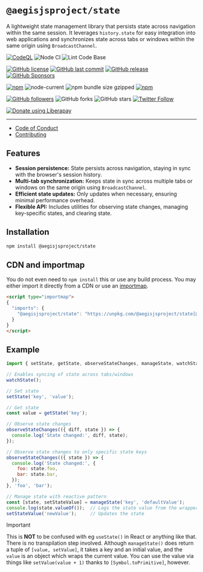# `@aegisjsproject/state`

A lightweight state management library that persists state across navigation within the same session. It leverages `history.state`
for easy integration into web applications and synchronizes state across tabs or windows within the same origin using `BroadcastChannel`.

[![CodeQL](https://github.com/AegisJSProject/state/actions/workflows/codeql-analysis.yml/badge.svg)](https://github.com/AegisJSProject/state/actions/workflows/codeql-analysis.yml)
![Node CI](https://github.com/AegisJSProject/state/workflows/Node%20CI/badge.svg)
![Lint Code Base](https://github.com/AegisJSProject/state/workflows/Lint%20Code%20Base/badge.svg)

[![GitHub license](https://img.shields.io/github/license/AegisJSProject/state.svg)](https://github.com/AegisJSProject/state/blob/master/LICENSE)
[![GitHub last commit](https://img.shields.io/github/last-commit/AegisJSProject/state.svg)](https://github.com/AegisJSProject/state/commits/master)
[![GitHub release](https://img.shields.io/github/release/AegisJSProject/state?logo=github)](https://github.com/AegisJSProject/state/releases)
[![GitHub Sponsors](https://img.shields.io/github/sponsors/shgysk8zer0?logo=github)](https://github.com/sponsors/shgysk8zer0)

[![npm](https://img.shields.io/npm/v/@aegisjsproject/state)](https://www.npmjs.com/package/@aegisjsproject/state)
![node-current](https://img.shields.io/node/v/@aegisjsproject/state)
![npm bundle size gzipped](https://img.shields.io/bundlephobia/minzip/@aegisjsproject/state)
[![npm](https://img.shields.io/npm/dw/@aegisjsproject/state?logo=npm)](https://www.npmjs.com/package/@aegisjsproject/state)

[![GitHub followers](https://img.shields.io/github/followers/shgysk8zer0.svg?style=social)](https://github.com/shgysk8zer0)
![GitHub forks](https://img.shields.io/github/forks/AegisJSProject/state.svg?style=social)
![GitHub stars](https://img.shields.io/github/stars/AegisJSProject/state.svg?style=social)
[![Twitter Follow](https://img.shields.io/twitter/follow/shgysk8zer0.svg?style=social)](https://twitter.com/shgysk8zer0)

[![Donate using Liberapay](https://img.shields.io/liberapay/receives/shgysk8zer0.svg?logo=liberapay)](https://liberapay.com/shgysk8zer0/donate "Donate using Liberapay")
- - -

- [Code of Conduct](./.github/CODE_OF_CONDUCT.md)
- [Contributing](./.github/CONTRIBUTING.md)
<!-- - [Security Policy](./.github/SECURITY.md) -->

## Features
- **Session persistence:** State persists across navigation, staying in sync with the browser's session history.
- **Multi-tab synchronization:** Keeps state in sync across multiple tabs or windows on the same origin using `BroadcastChannel`.
- **Efficient state updates:** Only updates when necessary, ensuring minimal performance overhead.
- **Flexible API:** Includes utilities for observing state changes, managing key-specific states, and clearing state.

## Installation
```bash
npm install @aegisjsproject/state
```

## CDN and importmap
You do not even need to `npm install` this or use any build process. You may either import it directly from a CDN
or use an [importmap](https://developer.mozilla.org/en-US/docs/Web/HTML/Element/script/type/importmap).

```html
<script type="importmap">
{
  "imports": {
    "@aegisjsproject/state": "https://unpkg.com/@aegisjsproject/state[@version]/state.js"
  }
}
</script>
```

## Example

```js
import { setState, getState, observeStateChanges, manageState, watchState } from '@aegisjsproject/state';

// Enables syncing of state across tabs/windows
watchState();

// Set state
setState('key', 'value');

// Get state
const value = getState('key');

// Observe state changes
observeStateChanges(({ diff, state }) => {
  console.log('State changed:', diff, state);
});

// Observe state changes to only specific state keys
observeStateChanges(({ state }) => {
  console.log('State changed:', {
    foo: state.foo,
    bar: state.bar,
  });
}, 'foo', 'bar');

// Manage state with reactive pattern
const [state, setStateValue] = manageState('key', 'defaultValue');
console.log(state.valueOf());  // Logs the state value from the wrapper object
setStateValue('newValue');     // Updates the state
```

> [!IMPORTANT]
> This is **NOT** to be confused with eg `useState()` in React or anything like that. There is no
> transpilation step involved. Although `manageState()` does return a tuple of `[value, setValue]`,
> it takes a key and an initial value, and the `value` is an object which wraps the current value.
> You can use the value via things like `setValue(value + 1)` thanks to `[Symbol.toPrimitive]`, however.
